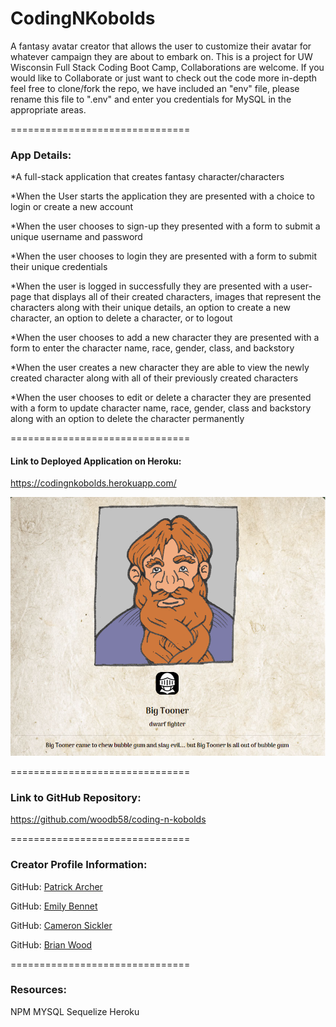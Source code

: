 # CodingNKobolds

A fantasy avatar creator that allows the user to customize their avatar for whatever campaign they are about to embark on. This is a project for UW Wisconsin Full Stack Coding Boot Camp, Collaborations are welcome. If you would like to Collaborate or just want to check out the code more in-depth feel free to clone/fork the repo, we have included an "env" file, please rename this file to ".env" and enter you credentials for MySQL in the appropriate areas.

===============================
 
### App Details:
  
*A full-stack application that creates fantasy character/characters

*When the User starts the application they are presented with a choice to login or create a new account

*When the user chooses to sign-up they presented with a form to submit a unique username and password

*When the user chooses to login they are presented with a form to submit their unique credentials

*When the user is logged in successfully they are presented with a user-page that displays all of their created characters, images that represent the characters along with their unique details, an option to create a new character, an option to delete a character, or to logout

*When the user chooses to add a new character they are presented with a form to enter the character name, race, gender, class, and backstory

*When the user creates a new character they are able to view the newly created character along with all of their previously created characters

*When the user chooses to edit or delete a character they are presented with a form to update character name, race, gender, class and backstory along with an option to delete the character permanently 

 
===============================
 
 
#### Link to Deployed Application on Heroku:

 https://codingnkobolds.herokuapp.com/


 ![screenshot of live site](./public/assets/images/screenshot.png)

===============================


### Link to GitHub Repository:

 https://github.com/woodb58/coding-n-kobolds
 
===============================
 
### Creator Profile Information:
 
GitHub: [Patrick Archer](https://github.com/patrickarcher414)

GitHub: [Emily Bennet](https://github.com/bennettem)

GitHub: [Cameron Sickler](https://github.com/CameronSickler)

GitHub: [Brian Wood](https://github.com/woodb58)

===============================
 
### Resources:

 NPM    MYSQL   Sequelize   Heroku